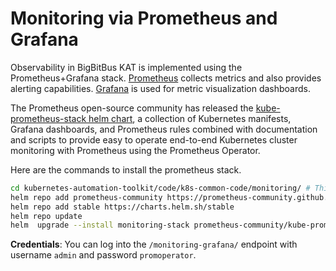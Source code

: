 # Monitoring via Prometheus and Grafana

Observability in BigBitBus KAT is implemented using the Prometheus+Grafana stack. [Prometheus](https://prometheus.io/) collects metrics and also provides alerting capabilities. [Grafana](https://grafana.com/) is used for metric visualization dashboards.

The Prometheus open-source community has released the [kube-prometheus-stack helm chart](https://github.com/prometheus-community/helm-charts/tree/main/charts/kube-prometheus-stack), a collection of Kubernetes manifests, Grafana dashboards, and Prometheus rules combined with documentation and scripts to provide easy to operate end-to-end Kubernetes cluster monitoring with Prometheus using the Prometheus Operator.

Here are the commands to install the prometheus stack.

```bash
cd kubernetes-automation-toolkit/code/k8s-common-code/monitoring/ # This directory
helm repo add prometheus-community https://prometheus-community.github.io/helm-charts
helm repo add stable https://charts.helm.sh/stable
helm repo update
helm  upgrade --install monitoring-stack prometheus-community/kube-prometheus-stack -f ./prometheus-grafana-monitoring-stack-values.yaml --namespace monitoring --create-namespace
```
**Credentials**: You can log into the `/monitoring-grafana/` endpoint with username `admin` and password `promoperator`.